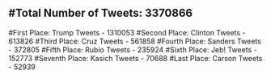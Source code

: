 #Total Number of Tweets: 3370866 
---
#First Place: Trump Tweets - 1310053
#Second Place: Clinton Tweets - 613826
#Third Place: Cruz Tweets - 561858
#Fourth Place: Sanders Tweets - 372805
#Fifth Place: Rubio Tweets - 235924
#Sixth Place: Jeb! Tweets - 152773
#Seventh Place: Kasich Tweets - 70688
#Last Place: Carson Tweets - 52939
